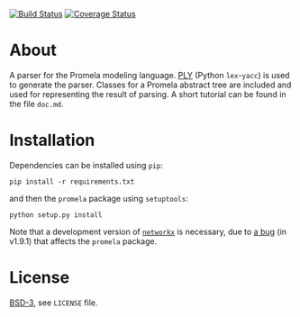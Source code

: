 [![Build Status][build_img]][travis]
[![Coverage Status][coverage]][coveralls]


About
=====

A parser for the Promela modeling language.
[PLY](https://pypi.python.org/pypi/ply/3.4) (Python `lex`-`yacc`) is used to generate the parser.
Classes for a Promela abstract tree are included and used for representing the result of parsing.
A short tutorial can be found in the file `doc.md`.


Installation
============

Dependencies can be installed using `pip`:

```
pip install -r requirements.txt
```

and then the `promela` package using `setuptools`:

```
python setup.py install
```

Note that a development version of [`networkx`](https://github.com/networkx/networkx) is necessary, due to [a bug](https://github.com/networkx/networkx/pull/1278) (in v1.9.1) that affects the `promela` package.


License
=======
[BSD-3](http://opensource.org/licenses/BSD-3-Clause), see `LICENSE` file.


[build_img]: https://travis-ci.org/johnyf/promela.svg?branch=master
[travis]: https://travis-ci.org/johnyf/promela
[coverage]: https://coveralls.io/repos/johnyf/promela/badge.svg?branch=master
[coveralls]: https://coveralls.io/r/johnyf/promela?branch=master